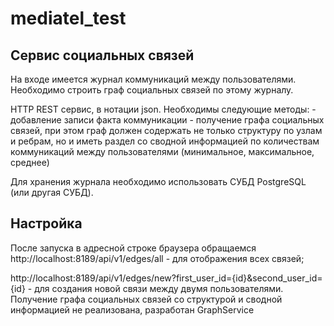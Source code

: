 # mediatel_test
## Cервис социальных связей
На входе имеется журнал коммуникаций между пользователями. Необходимо строить граф социальных связей по этому журналу.

HTTP REST сервис, в нотации json. Необходимы следующие методы: - добавление записи факта коммуникации - получение графа социальных связей, при этом граф должен содержать не только структуру по узлам и ребрам, но и иметь раздел со сводной информацией по количествам коммуникаций между пользователями (минимальное, максимальное, среднее)

Для хранения журнала необходимо использовать СУБД PostgreSQL (или другая СУБД).

## Настройка
После запуска в адресной строке браузера обращаемся http://localhost:8189/api/v1/edges/all - для отображения всех связей;

http://localhost:8189/api/v1/edges/new?first_user_id={id}&second_user_id={id} - для создания новой связи между двумя пользователями. Получение графа социальных связей со структурой и сводной информацией не реализована, разработан GraphService
